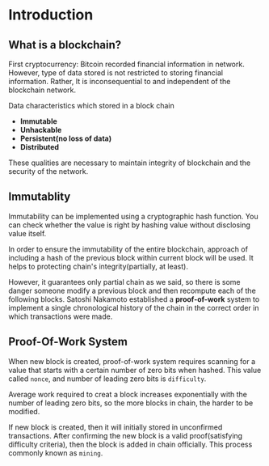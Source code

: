 # Introduction

## What is a blockchain?

First cryptocurrency: Bitcoin recorded financial information in network.  
However, type of data stored is not restricted to storing financial information. Rather, It is inconsequential to and independent of the blockchain network.

Data characteristics which stored in a block chain
- **Immutable**
- **Unhackable**
- **Persistent(no loss of data)**
- **Distributed**

These qualities are necessary to maintain integrity of blockchain and the security of the network.

## Immutablity

Immutability can be implemented using a cryptographic hash function.
You can check whether the value is right by hashing value without disclosing value itself.

In order to ensure the immutability of the entire blockchain, approach of including a hash of the previous block within current block will be used.
It helps to protecting chain's integrity(partially, at least).  

However, it guarantees only partial chain as we said, so there is some danger someone modify a previous block and then recompute each of the following blocks.
Satoshi Nakamoto established a **proof-of-work** system to implement a single chronological history of the chain in the correct order in which transactions were made.

## Proof-Of-Work System

When new block is created, proof-of-work system requires scanning for a value that starts with a certain number of zero bits when hashed.
This value called `nonce`, and number of leading zero bits is `difficulty`.  

Average work required to creat a block increases exponentially with the number of leading zero bits, so the more blocks in chain, the harder to be modified.  

If new block is created, then it will initially stored in unconfirmed transactions. After confirming the new block is a valid proof(satisfying difficulty criteria), then the block is added in chain officially.
This process commonly known as `mining`.






